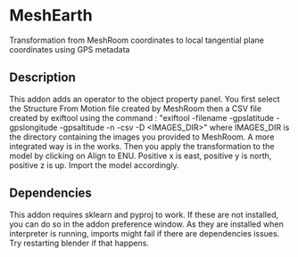 # MeshEarth
Transformation from MeshRoom coordinates to local tangential plane coordinates using GPS metadata

## Description

This addon adds an operator to the object property panel. You first select the Structure From Motion file created by MeshRoom then a CSV file created by
exiftool using the command : "exiftool -filename -gpslatitude -gpslongitude -gpsaltitude -n -csv -D <IMAGES_DIR>" where IMAGES_DIR is the directory containing
the images you provided to MeshRoom. A more integrated way is in the works. Then you apply the transformation to the model by clicking on Align to ENU. 
Positive x is east, positive y is north, positive z is up. Import the model accordingly.

## Dependencies
This addon requires sklearn and pyproj to work. If these are not installed, you can do so in the addon preference window. As they are installed when interpreter
is running, imports might fail if there are dependencies issues. Try restarting blender if that happens.